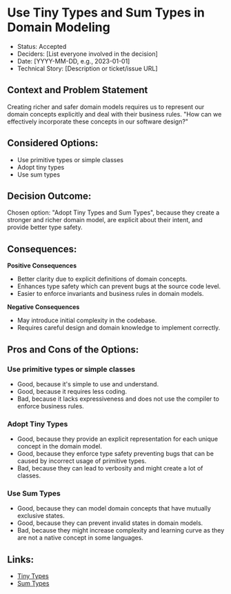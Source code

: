 # Use Tiny Types and Sum Types in Domain Modeling

- Status: Accepted
- Deciders: [List everyone involved in the decision]
- Date: [YYYY-MM-DD, e.g., 2023-01-01]
- Technical Story: [Description or ticket/issue URL]

## Context and Problem Statement

Creating richer and safer domain models requires us to represent our domain concepts explicitly and deal with their business rules. "How can we effectively incorporate these
concepts in our software design?"

## Considered Options:

- Use primitive types or simple classes
- Adopt tiny types
- Use sum types

## Decision Outcome:

Chosen option: "Adopt Tiny Types and Sum Types", because they create a stronger and richer domain model, are explicit about their intent, and provide better type safety.

## Consequences:

**Positive Consequences**

- Better clarity due to explicit definitions of domain concepts.
- Enhances type safety which can prevent bugs at the source code level.
- Easier to enforce invariants and business rules in domain models.

**Negative Consequences**

- May introduce initial complexity in the codebase.
- Requires careful design and domain knowledge to implement correctly.

## Pros and Cons of the Options:

### Use primitive types or simple classes

- Good, because it's simple to use and understand.
- Good, because it requires less coding.
- Bad, because it lacks expressiveness and does not use the compiler to enforce business rules.

### Adopt Tiny Types

- Good, because they provide an explicit representation for each unique concept in the domain model.
- Good, because they enforce type safety preventing bugs that can be caused by incorrect usage of primitive types.
- Bad, because they can lead to verbosity and might create a lot of classes.

### Use Sum Types

- Good, because they can model domain concepts that have mutually exclusive states.
- Good, because they can prevent invalid states in domain models.
- Bad, because they might increase complexity and learning curve as they are not a native concept in some languages.

## Links:

- [Tiny Types](http://darrenhobbs.com/2007/04/11/tiny-types/)
- [Sum Types](https://medium.com/@johnmcclean/sum-types-in-java-and-kotlin-3bf6385cfc4e)
